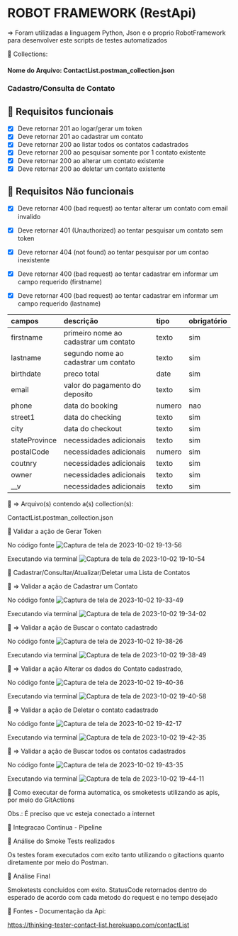# ROBOT FRAMEWORK (RestApi)

=> Foram utilizadas a linguagem Python, Json e o proprio RobotFramework para desenvolver este scripts de testes automatizados

 
🚀 Collections: 
#### Nome do Arquivo: ContactList.postman_collection.json 

### Cadastro/Consulta de Contato
## 🔖 Requisitos funcionais
- [X] Deve retornar 201 ao logar/gerar um token 
- [X] Deve retornar 201 ao cadastrar um contato
- [X] Deve retornar 200 ao listar todos os contatos cadastrados
- [X] Deve retornar 200 ao pesquisar somente por 1 contato existente
- [X] Deve retornar 200 ao alterar um contato existente
- [X] Deve retornar 200 ao deletar um contato existente

## 🔖 Requisitos Não funcionais
- [X] Deve retornar 400 (bad request) ao tentar alterar um contato com email invalido
- [X] Deve retornar 401 (Unauthorized) ao tentar pesquisar um contato sem token
- [X] Deve retornar 404 (not found) ao tentar pesquisar por um contao inexistente
- [X] Deve retornar 400 (bad request) ao tentar cadastrar em informar um campo requerido (firstname)
- [X] Deve retornar 400 (bad request) ao tentar cadastrar em informar um campo requerido (lastname)


| campos             | descrição                              | tipo     | obrigatório |
| :----------------- | :------------------------------------- | :------- | :---------- |
| firstname          | primeiro nome ao cadastrar um contato  | texto    | sim         |
| lastname           | segundo nome ao cadastrar um contato   | texto    | sim         |
| birthdate          | preco total                            | date     | sim         |
| email              | valor do pagamento do deposito         | texto    | sim         |
| phone              | data do booking                        | numero   | nao         |
| street1            | data do checking                       | texto    | sim         |
| city               | data do checkout                       | texto    | sim         |
| stateProvince      | necessidades adicionais                | texto    | sim         |
| postalCode         | necessidades adicionais                | numero   | sim         |
| coutnry            | necessidades adicionais                | texto    | sim         |
| owner              | necessidades adicionais                | texto    | sim         |
| __v                | necessidades adicionais                | texto    | sim         |


🔖 => Arquivo(s) contendo a(s) collection(s):

ContactList.postman_collection.json

🚀 Validar a ação de Gerar Token

No código fonte
![Captura de tela de 2023-10-02 19-13-56](https://github.com/antoniogmartins/robotframeworkapirest/assets/35534493/fba70c8f-639e-493a-88f3-254f7f083e95)

Executando via terminal
![Captura de tela de 2023-10-02 19-10-54](https://github.com/antoniogmartins/robotframeworkapirest/assets/35534493/5adc5c91-92e0-4d70-8e0f-5c0a0435e641)


🚀 Cadastrar/Consultar/Atualizar/Deletar uma Lista de Contatos

🔖 => Validar a ação de Cadastrar um Contato

No código fonte
![Captura de tela de 2023-10-02 19-33-49](https://github.com/antoniogmartins/robotframeworkapirest/assets/35534493/d0959627-e427-49a5-8e3c-98410b5066e0)

Executando via terminal
![Captura de tela de 2023-10-02 19-34-02](https://github.com/antoniogmartins/robotframeworkapirest/assets/35534493/55632da6-c894-4982-abb9-25e855488c61)


🔖 => Validar a ação de Buscar o contato cadastrado

No código fonte
![Captura de tela de 2023-10-02 19-38-26](https://github.com/antoniogmartins/robotframeworkapirest/assets/35534493/f1dabcba-21a4-452e-ae7f-29c6ed2d9ae6)

Executando via terminal
![Captura de tela de 2023-10-02 19-38-49](https://github.com/antoniogmartins/robotframeworkapirest/assets/35534493/62757140-e7d6-4caa-9792-a3ef1510cb14)


🔖 => Validar a ação Alterar os dados do Contato cadastrado,

No código fonte
![Captura de tela de 2023-10-02 19-40-36](https://github.com/antoniogmartins/robotframeworkapirest/assets/35534493/6d2e668f-41fd-407f-9931-330e3c5b5737)

Executando via terminal
![Captura de tela de 2023-10-02 19-40-58](https://github.com/antoniogmartins/robotframeworkapirest/assets/35534493/39570248-8439-43d8-9558-d9994ceddc32)


🔖 => Validar a ação de Deletar o contato cadastrado

No código fonte
![Captura de tela de 2023-10-02 19-42-17](https://github.com/antoniogmartins/robotframeworkapirest/assets/35534493/33dcbe77-d2c1-421c-a7ac-c66abe6ba1fb)

Executando via terminal
![Captura de tela de 2023-10-02 19-42-35](https://github.com/antoniogmartins/robotframeworkapirest/assets/35534493/b37369cd-3031-4b1e-b953-87900413a555)


🔖 => Validar a ação de Buscar todos os contatos cadastrados

No código fonte
![Captura de tela de 2023-10-02 19-43-35](https://github.com/antoniogmartins/robotframeworkapirest/assets/35534493/c5a19237-fa5c-4cc3-ad81-bda199e40a8f)

Executando via terminal
![Captura de tela de 2023-10-02 19-44-11](https://github.com/antoniogmartins/robotframeworkapirest/assets/35534493/4530c8c1-f7d3-478e-bfd8-4a4c64a3eede)


🚀 Como executar de forma automatica, os smoketests utilizando as apis, por meio do GitActions


Obs.: É preciso que vc esteja conectado a internet

🚀 Integracao Continua - Pipeline


🚀 Análise do Smoke Tests realizados

Os testes foram executados com exito tanto utilizando o gitactions quanto diretamente por meio do Postman.

🚀 Análise Final

Smoketests concluidos com exito. StatusCode retornados dentro do esperado de acordo com cada metodo do request e no tempo desejado

🚀 Fontes - Documentação da Api:

https://thinking-tester-contact-list.herokuapp.com/contactList

